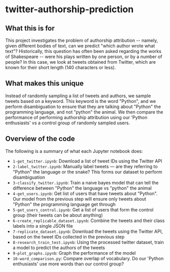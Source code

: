 # twitter-authorship-prediction

## What this is for
This project investigates the problem of authorship attribution -- namely, given different bodies of text, can we predict "which author wrote what text"? Historically, this question has often been asked regarding the works of Shakespeare -- were his plays written by one person, or by a number of people? In this case, we look at tweets obtained from Twitter, which are known for their short length (140 characters or less).

## What makes this unique
Instead of randomly sampling a list of tweets and authors, we sample tweets based on a keyword. This keyword is the word "Python", and we perform disambiguation to ensure that they are talking about "Python" the programming language, and not "python" the animal. We then compare the performance of performing authorship attribution using our 'Python enthusiasts' vs a control group of randomly sampled users.

## Overview of the code
The following is a summary of what each Jupyter notebook does:
- `1-get_twitter.ipynb`: Download a list of tweet IDs using the Twitter API
- `2-label_twitter.ipynb`: Manually label tweets — are they referring to "Python" the language or the snake? This forms our dataset to perform disambiguation
- `3-classify_twitter.ipynb`: Train a naive bayes model that can tell the difference between "Python" the language vs "python" the animal
- `4-get_users.ipynb`: Get list of users that have tweets about "Python". Our model from the previous step will ensure only tweets about "Python" the programming language get through
- `5-get_users_control.ipynb`: Get a list of users that form the control group (their tweets can be about anything)
- `6-create_replicable_dataset.ipynb`: Combine the tweets and their class labels into a single JSON file
- `7-replicate_dataset.ipynb`: Download the tweets using the Twitter API, based on the tweet IDs collected in the previous step
- `8-research_train_test.ipynb`: Using the processed twitter dataset, train a model to predict the authors of the tweets
- `9-plot_graphs.ipynb`: Graph the performance of the model
- `10-word_comparison.py`: Compare overlap of vocabulary. Do our 'Python enthusiasts' use more words than our control group?



